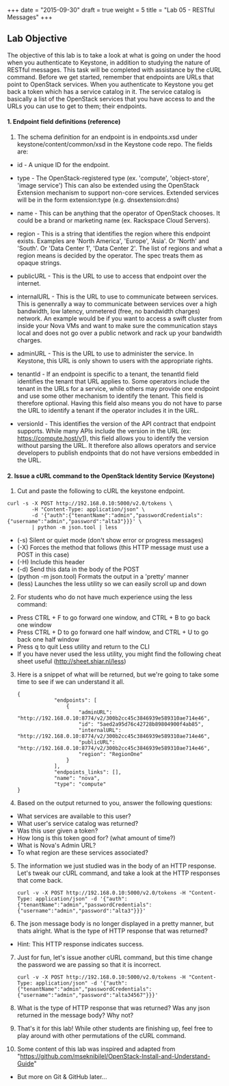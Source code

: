 +++
date = "2015-09-30"
draft = true
weight = 5 
title = "Lab 05 - RESTful Messages"
+++


## Lab Objective

The objective of this lab is to take a look at what is going on under the hood when you authenticate to Keystone, in addition to studying the nature of RESTful messages. This task will be completed with assistance by the cURL command. Before we get started, remember that endpoints are URLs that point to OpenStack services. When you authenticate to Keystone you get back a token which has a service catalog in it. The service catalog is basically a list of the OpenStack services that you have access to and the URLs you can use to get to them; their endpoints.

#### 1. Endpoint field definitions (reference)

1. The schema definition for an endpoint is in endpoints.xsd under keystone/content/common/xsd in the Keystone code repo. The fields are:

 * id - A unique ID for the endpoint.
 
 * type - The OpenStack-registered type (ex. 'compute', 'object-store', 'image service') This can also be extended using the OpenStack Extension mechanism to support non-core services. Extended services will be in the form extension:type (e.g. dnsextension:dns)

 * name - This can be anything that the operator of OpenStack chooses. It could be a brand or marketing name (ex. Rackspace Cloud Servers).

 * region - This is a string that identifies the region where this endpoint exists. Examples are 'North America', 'Europe', 'Asia'. Or 'North' and 'South'. Or 'Data Center 1', 'Data Center 2'. The list of regions and what a region means is decided by the operator. The spec treats them as opaque strings.

 * publicURL - This is the URL to use to access that endpoint over the internet.

 * internalURL - This is the URL to use to communicate between services. This is genenrally a way to communicate between services over a high bandwidth, low latency, unmetered (free, no bandwidth charges) network. An example would be if you want to access a swift cluster from inside your Nova VMs and want to make sure the communication stays local and does not go over a public network and rack up your bandwidth charges.
 
 * adminURL - This is the URL to use to administer the service. In Keystone, this URL is only shown to users with the appropriate rights.
 
 * tenantId - If an endpoint is specific to a tenant, the tenantId field identifies the tenant that URL applies to. Some operators include the tenant in the URLs for a service, while others may provide one endpoint and use some other mechanism to identify the tenant. This field is therefore optional. Having this field also means you do not have to parse the URL to identify a tenant if the operator includes it in the URL.

 * versionId - This identifies the version of the API contract that endpoint supports. While many APIs include the version in the URL (ex: https://compute.host/v1), this field allows you to identify the version without parsing the URL. It therefore also allows operators and service developers to publish endpoints that do not have versions embedded in the URL.

#### 2. Issue a cURL command to the OpenStack Identity Service (Keystone) 

1. Cut and paste the following to cURL the keystone endpoint. 

  ```
  curl -s -X POST http://192.168.0.10:5000/v2.0/tokens \
          -H "Content-Type: application/json" \
          -d '{"auth":{"tenantName":"admin","passwordCredentials":{"username":"admin","password":"alta3"}}}' \
		  | python -m json.tool | less
  ```
 * (-s) Silent or quiet mode (don't show error or progress messages)
 * (-X) Forces the method that follows (this HTTP message must use a POST in this case)
 * (-H) Include this header
 * (-d) Send this data in the body of the POST
 * (python -m json.tool) Formats the output in a 'pretty' manner
 * (less) Launches the less utility so we can easily scroll up and down
   
2. For students who do not have much experience using the less command:
 * Press CTRL + F to go forward one window, and CTRL + B to go back one window
 * Press CTRL + D to go forward one half window, and CTRL + U to go back one half window
 * Press q to quit Less utility and return to the CLI
 * If you have never used the less utility, you might find the following cheat sheet useful (http://sheet.shiar.nl/less)

 
3. Here is a snippet of what will be returned, but we're going to take some time to see if we can understand it all.

    ```
	{
                "endpoints": [
                    {
                        "adminURL": "http://192.168.0.10:8774/v2/300b2cc45c3846939e589310ae714e46",
                        "id": "5aed2a95d76c42728b89804900f4ab85",
                        "internalURL": "http://192.168.0.10:8774/v2/300b2cc45c3846939e589310ae714e46",
                        "publicURL": "http://192.168.0.10:8774/v2/300b2cc45c3846939e589310ae714e46",
                        "region": "RegionOne"
                    }
                ],
                "endpoints_links": [],
                "name": "nova",
                "type": "compute"
    }
	```

4. Based on the output returned to you, answer the following questions:
 * What services are available to this user?
 * What user's service catalog was returned?
 * Was this user given a token?
 * How long is this token good for? (what amount of time?) 
 * What is Nova's Admin URL?
 * To what region are these services associated?
 
5. The information we just studied was in the body of an HTTP response. Let's tweak our cURL command, and take a look at the HTTP responses that come back.

    ```
    curl -v -X POST http://192.168.0.10:5000/v2.0/tokens -H "Content-Type: application/json" -d '{"auth":{"tenantName":"admin","passwordCredentials":{"username":"admin","password":"alta3"}}}'
    ```

6. The json message body is no longer displayed in a pretty manner, but thats alright. What is the type of HTTP response that was returned?
 * Hint: This HTTP response indicates success.
 
7. Just for fun, let's issue another cURL command, but this time change the password we are passing so that it is incorrect.

    ```
    curl -v -X POST http://192.168.0.10:5000/v2.0/tokens -H "Content-Type: application/json" -d '{"auth":{"tenantName":"admin","passwordCredentials":{"username":"admin","password":"alta34567"}}}'
    ```

8. What is the type of HTTP response that was returned? Was any json returned in the message body? Why not?

9. That's it for this lab! While other students are finishing up, feel free to play around with other permutations of the cURL command.

0. Some content of this lab was inspired and adapted from "https://github.com/mseknibilel/OpenStack-Install-and-Understand-Guide"
 * But more on Git & GitHub later...

